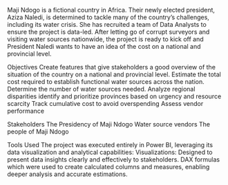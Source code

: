 Maji Ndogo is a fictional country in Africa. Their newly elected president, Aziza Naledi, is determined to tackle many of the country’s challenges, including its water crisis. She has recruited a team of Data Analysts to ensure the project is data-led. After letting go of corrupt surveyors and visiting water sources nationwide, the project is ready to kick off and President Naledi wants to have an idea of the cost on a national and provincial level. 

Objectives
Create features that give stakeholders a good overview of the situation of the country on a national and provincial level.
Estimate the total cost required to establish functional water sources across the nation.
Determine the number of water sources needed.
Analyze regional disparities
identify and prioritize provinces based on urgency and resource scarcity
Track cumulative cost to avoid overspending
Assess vendor performance


Stakeholders
The Presidency of Maji Ndogo
Water source vendors
The people of Maji Ndogo

Tools Used
The project was executed entirely in Power BI, leveraging its data visualization and analytical capabilities:
Visualizations: Designed to present data insights clearly and effectively to stakeholders.
DAX formulas which were used to create calculated columns and measures, enabling deeper analysis and accurate estimations.
